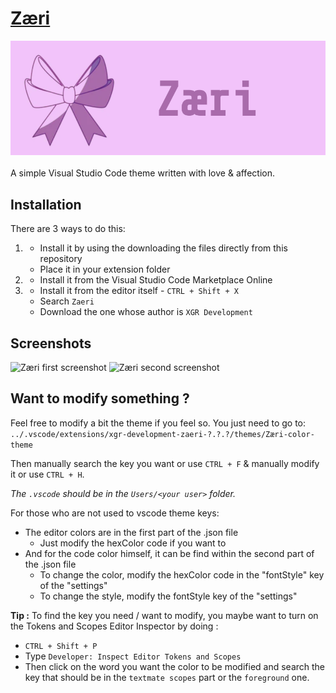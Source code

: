 # [Zæri]()
![Zæri](https://raw.githubusercontent.com/XGR-Development/Zaeri-vscode-theme/main/long-icon.png)
<br><br> A simple Visual Studio Code theme written with love & affection.

## Installation

There are 3 ways to do this:

1.  - Install it by using the downloading the files directly from this repository
    - Place it in your extension folder
2.  - Install it from the Visual Studio Code Marketplace Online
3.  - Install it from the editor itself - `CTRL + Shift + X`
    - Search `Zaeri`
    - Download the one whose author is `XGR Development`

## Screenshots
![Zæri first screenshot](https://raw.githubusercontent.com/XGR-Development/Zaeri-vscode-theme/main/static/-first-ss.png)
![Zæri second screenshot](https://raw.githubusercontent.com/XGR-Development/Zaeri-vscode-theme/main/static/-second-ss.png)

## Want to modify something ?

Feel free to modify a bit the theme if you feel so. You just need to go to:  
`../.vscode/extensions/xgr-development-zaeri-?.?.?/themes/Zæri-color-theme`

Then manually search the key you want or use `CTRL + F` & manually modify it or use `CTRL + H`.

*The `.vscode` should be in the `Users/<your user>` folder.*

For those who are not used to vscode theme keys:

- The editor colors are in the first part of the .json file
    - Just modify the hexColor code if you want to
- And for the code color himself, it can be find within the second part of the .json file
    - To change the color, modify the hexColor code in the "fontStyle" key of the "settings"
    - To change the style, modify the fontStyle key of the "settings"

**Tip :** To find the key you need / want to modify, you maybe want to turn on the Tokens and Scopes Editor Inspector by doing :

- `CTRL + Shift + P`
- Type `Developer: Inspect Editor Tokens and Scopes`
- Then click on the word you want the color to be modified and search the key that should be in the `textmate scopes` part or the `foreground` one.